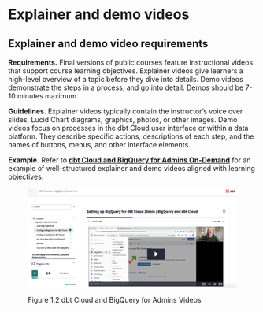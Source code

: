 # Explainer and demo videos

## Explainer and demo video requirements

**Requirements.** Final versions of public courses feature instructional videos that support course learning objectives. Explainer videos give learners a high-level overview of a topic before they dive into details. Demo videos demonstrate the steps in a process, and go into detail. Demos should be 7-10 minutes maximum.

**Guidelines**. Explainer videos typically contain the instructor’s voice over slides, Lucid Chart diagrams, graphics, photos, or other images. Demo videos focus on processes in the dbt Cloud user interface or within a data platform. They describe specific actions, descriptions of each step, and the names of buttons, menus, and other interface elements.

**Example.** Refer to [**dbt Cloud and BigQuery for Admins On-Demand**](https://learn.getdbt.com/learn/course/dbt-cloud-and-bigquery-for-admins/setting-up-bigquery-for-dbt-cloud-20min/bigquery-and-dbt-cloud?page=2) for an example of well-structured explainer and demo videos aligned with learning objectives.

<figure><img src="../.gitbook/assets/visual-bqforadmins.png" alt=""><figcaption><p>Figure 1.2 dbt Cloud and BigQuery for Admins Videos</p></figcaption></figure>

